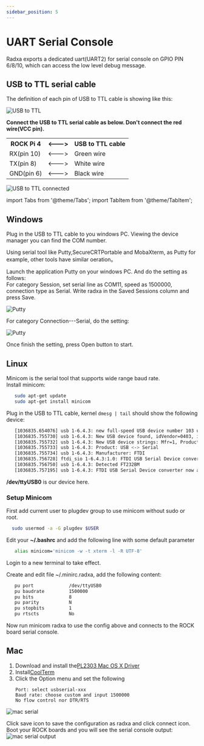 ```yaml
---
sidebar_position: 5
---
```


# UART Serial Console

Radxa exports a dedicated uart(UART2) for serial console on GPIO PIN 6/8/10, which can access the low level debug message.

## USB to TTL serial cable

The definition of each pin of USB to TTL cable is showing like this:

![USB to TTL](/img/accessories/600px-Usb2ttl-cable-definition.webp)

**Connect the USB to TTL serial cable as below. Don't connect the red wire(VCC pin).**

<table class="wikitable">

<tbody><tr>
<th> ROCK Pi 4 </th>
<th> &lt;---&gt; </th>
<th> USB to TTL cable
</th></tr>
<tr>
<td> RX(pin 10) </td>
<td> &lt;---&gt; </td>
<td> Green wire
</td></tr>
<tr>
<td> TX(pin 8) </td>
<td> &lt;---&gt; </td>
<td> White wire
</td></tr>
<tr>
<td> GND(pin 6) </td>
<td> &lt;---&gt; </td>
<td> Black wire
</td></tr></tbody></table>

![USB to TTL connected](/img/accessories/1000px-Serial-connection.webp)

import Tabs from '@theme/Tabs';
import TabItem from '@theme/TabItem';

<Tabs queryString="os">
<TabItem value="Windows" label="Windows" default>

## Windows

Plug in the USB to TTL cable to you windows PC. Viewing the device manager you can find the COM number.

Using serial tool like Putty,SecureCRTPortable and MobaXterm, as Putty for example, other tools have similar oeration。

Launch the application Putty on your windows PC. And do the setting as follows:  
For category Session, set serial line as COM11, speed as 1500000, connection type as Serial.
Write radxa in the Saved Sessions column and press Save.

![Putty](/img/configuration/Putty-setting-session.webp)

For category Connection---Serial, do the setting:

![Putty](/img/configuration/Putty-setting-serial.webp)

Once finish the setting, press Open button to start.
</TabItem>
<TabItem value="Linux" label="Linux">

## Linux

Minicom is the serial tool that supports wide range baud rate.  
Install minicom:

```bash
   sudo apt-get update
   sudo apt-get install minicom
```

Plug in the USB to TTL cable, kernel `dmesg | tail` should show the following device:

```bash
   [1036835.654076] usb 1-6.4.3: new full-speed USB device number 103 using xhci_hcd
   [1036835.755730] usb 1-6.4.3: New USB device found, idVendor=0403, idProduct=6001
   [1036835.755732] usb 1-6.4.3: New USB device strings: Mfr=1, Product=2, SerialNumber=0
   [1036835.755733] usb 1-6.4.3: Product: USB <-> Serial
   [1036835.755734] usb 1-6.4.3: Manufacturer: FTDI
   [1036835.756728] ftdi_sio 1-6.4.3:1.0: FTDI USB Serial Device converter detected
   [1036835.756750] usb 1-6.4.3: Detected FT232BM
   [1036835.757195] usb 1-6.4.3: FTDI USB Serial Device converter now attached to ttyUSB0
```

**/dev/ttyUSB0** is our device here.

### Setup Minicom

First add current user to plugdev group to use minicom without sudo or root.

```bash
  sudo usermod -a -G plugdev $USER
```

Edit your **~/.bashrc** and add the following line with some default parameter

```bash
   alias minicom='minicom -w -t xterm -l -R UTF-8'
```

Login to a new terminal to take effect.

Create and edit file ~/.minirc.radxa, add the following content:

```bash
   pu port             /dev/ttyUSB0
   pu baudrate         1500000
   pu bits             8
   pu parity           N
   pu stopbits         1
   pu rtscts           No
```

Now run minicom radxa to use the config above and connects to the ROCK board serial console.
</TabItem>

<TabItem value="Mac" label="Mac" >

## Mac

1.  Download and install the[PL2303 Mac OS X Driver](http://www.prolific.com.tw/UserFiles/files/PL2303HXD_G_Mac%20Driver_v2_1_0_20210311.zip)
2.  Install[CoolTerm](https://freeware.the-meiers.org/previous/CoolTermMacUniversal147.zip)
3.  Click the Option menu and set the following
    >
        Port: select usbserial-xxx
        Baud rate: choose custom and input 1500000
        No flow control nor DTR/RTS

![mac serial](/img/configuration/Coolterm-serialport-setting.webp)

Click save icon to save the configuration as radxa and click connect icon.  
Boot your ROCK boards and you will see the serial console output:  
![mac serial output](/img/configuration/Coolterm-output.webp)

</TabItem>

</Tabs>

